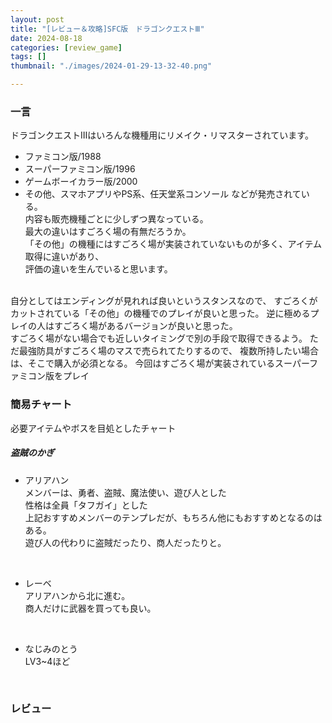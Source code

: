 ```yaml
---
layout: post
title: "[レビュー＆攻略]SFC版　ドラゴンクエストⅢ"
date: 2024-08-18
categories: [review_game]
tags: []
thumbnail: "./images/2024-01-29-13-32-40.png"

---
```


### 一言
ドラゴンクエストⅢはいろんな機種用にリメイク・リマスターされています。
- ファミコン版/1988
- スーパーファミコン版/1996
- ゲームボーイカラー版/2000
- その他、スマホアプリやPS系、任天堂系コンソール
などが発売されている。  
内容も販売機種ごとに少しずつ異なっている。  
最大の違いはすごろく場の有無だろうか。  
「その他」の機種にはすごろく場が実装されていないものが多く、アイテム取得に違いがあり、  
評価の違いを生んでいると思います。  
<br>
自分としてはエンディングが見れれば良いというスタンスなので、  
すごろくがカットされている「その他」の機種でのプレイが良いと思った。  
逆に極めるプレイの人はすごろく場があるバージョンが良いと思った。  
<br>
すごろく場がない場合でも近しいタイミングで別の手段で取得できるよう。  
ただ最強防具がすごろく場のマスで売られてたりするので、  
複数所持したい場合は、そこで購入が必須となる。  
今回はすごろく場が実装されているスーパーファミコン版をプレイ  


  
<br>
  
### 簡易チャート  
必要アイテムやボスを目処としたチャート

##### 盗賊のかぎ
* アリアハン  
メンバーは、勇者、盗賊、魔法使い、遊び人とした  
性格は全員「タフガイ」とした  
上記おすすめメンバーのテンプレだが、もちろん他にもおすすめとなるのはある。  
遊び人の代わりに盗賊だったり、商人だったりと。  
  
<br>

* レーベ  
アリアハンから北に進む。  
商人だけに武器を買っても良い。  
<br>

* なじみのとう  
LV3~4ほど  


<br>

### レビュー  


<br>